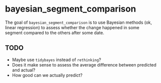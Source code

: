 # bayesian_segment_comparison

<!-- badges: start -->
<!-- badges: end -->

The goal of `bayesian_segment_comparison` is to use Bayesian methods (ok, linear regression) to assess whether the change happened in some segment compared to the others after some date. 

## TODO

* Maybe use `tidybayes` instead of `rethinking`?
* Does it make sense to assess the average difference between predicted and actual?
* How good can we actually predict?